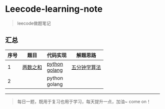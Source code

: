 # Leecode-learning-note
>leecode做题笔记

## 汇总


序号 | 题目 | 代码实现 | 解题思路
---|---|---|---
1 | [两数之和](https://leetcode-cn.com/problems/two-sum/) | [python]()<br>[golang]() | [五分钟学算法](https://www.cxyxiaowu.com/6840.html)
2 |  | python<br>golang | 

---
>每日一题，既用于复习也用于学习，每天提升一点，加油~ come on！
